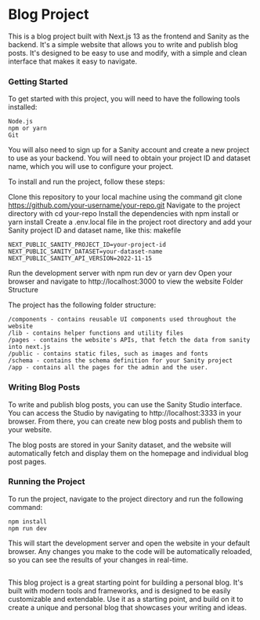 # Blog Project

This is a blog project built with Next.js 13 as the frontend and Sanity as the backend. It's a simple website that allows you to write and publish blog posts. It's designed to be easy to use and modify, with a simple and clean interface that makes it easy to navigate.

### Getting Started

To get started with this project, you will need to have the following tools installed:

```
Node.js
npm or yarn
Git
```
You will also need to sign up for a Sanity account and create a new project to use as your backend. You will need to obtain your project ID and dataset name, which you will use to configure your project.

To install and run the project, follow these steps:

Clone this repository to your local machine using the command git clone https://github.com/your-username/your-repo.git
Navigate to the project directory with cd your-repo
Install the dependencies with npm install or yarn install
Create a .env.local file in the project root directory and add your Sanity project ID and dataset name, like this:
makefile
```
NEXT_PUBLIC_SANITY_PROJECT_ID=your-project-id
NEXT_PUBLIC_SANITY_DATASET=your-dataset-name
NEXT_PUBLIC_SANITY_API_VERSION=2022-11-15
```
Run the development server with npm run dev or yarn dev
Open your browser and navigate to http://localhost:3000 to view the website
Folder Structure

The project has the following folder structure:
```
/components - contains reusable UI components used throughout the website
/lib - contains helper functions and utility files
/pages - contains the website's APIs, that fetch the data from sanity into next.js
/public - contains static files, such as images and fonts
/schema - contains the schema definition for your Sanity project
/app - contains all the pages for the admin and the user.
```
### Writing Blog Posts

To write and publish blog posts, you can use the Sanity Studio interface. You can access the Studio by navigating to http://localhost:3333 in your browser. From there, you can create new blog posts and publish them to your website.

The blog posts are stored in your Sanity dataset, and the website will automatically fetch and display them on the homepage and individual blog post pages.

### Running the Project

To run the project, navigate to the project directory and run the following command:

```
npm install
npm run dev
```

This will start the development server and open the website in your default browser. Any changes you make to the code will be automatically reloaded, so you can see the results of your changes in real-time.

##

This blog project is a great starting point for building a personal blog. It's built with modern tools and frameworks, and is designed to be easily customizable and extendable. Use it as a starting point, and build on it to create a unique and personal blog that showcases your writing and ideas.
